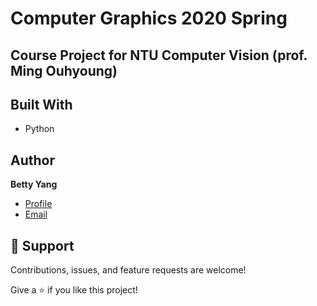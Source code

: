 # Computer Graphics 2020 Spring

## Course Project for NTU Computer Vision (prof. Ming Ouhyoung)

## Built With

- Python

## Author

**Betty Yang**

- [Profile](https://https://github.com/lovebetty1004)
- [Email](mailto:betty.y861004@gmail.com?subject=Hi "Hi!")

## 🤝 Support

Contributions, issues, and feature requests are welcome!

Give a ⭐️ if you like this project!
